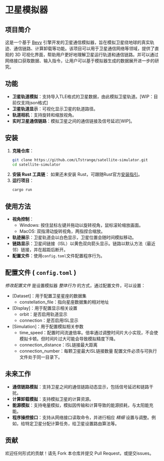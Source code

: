 # 卫星模拟器

## 项目简介
这是一个基于 [Bevy](https://bevyengine.org/) 引擎开发的卫星通信模拟器，旨在模拟卫星绕地球的真实轨迹、通信链路、计算卸载等功能。该项目可以用于卫星通信网络等领域，提供了直观的 3D 可视化界面，帮助用户更好地理解卫星运行轨道和通信链路。并可以通过网络接口获取数据、输入指令，让用户可以基于模拟器生成的数据展开进一步的研究。

## 功能
- **卫星轨道模拟**：支持导入TLE格式的卫星数据，由此模拟卫星轨道。[WIP：目前仅支持json格式]
- **卫星轨道显示**：可视化显示卫星的轨道路径。
- **轨道相机**：支持旋转和缩放视角。
- **实时卫星通信链路**：模拟卫星之间的通信链接及信号延迟[WIP]。

## 安装

1. **克隆仓库**：
   ```bash
   git clone https://github.com/LTstrange/satellite-simulator.git
   cd satellite-simulator
   ```
2. **安装 Rust 工具链**：
   如果还未安装 Rust，可跟随Rust官方[安装指引](https://www.rust-lang.org/tools/install)。
3. **运行项目**：
   ```bash
   cargo run
   ```

## 使用方法

- **视角控制**：
   - Windows: 按住鼠标左键并拖动以旋转视角，鼠标滚轮缩放画面。
   - MacOS: 双指滑动旋转视角，两指捏合缩放。
- **轨迹展示**：卫星轨道会以白色显示，卫星位置会随时间模拟移动。
- **链路显示**：卫星间链接（ISL）以黄色双向箭头显示。链路以默认方法（最近邻）链接，并在超距后断开。
- **配置文件**：使用`config.toml`文件配置程序行为。

## 配置文件 ( `config.toml` )
   *修改配置文件* 是设置模拟器 *整体行为* 的方式，通过配置文件，可以设置：
   - [Dataset]：用于配置卫星星座的数据集
      - constellation_file：指向星座数据集的相对地址
   - [Display]：用于配置显示相关设置
      - orbit：是否启用轨道显示
      - connection：是否启用ISL显示
   - [Simulation]：用于配置模拟相关参数
      - time_speed：配置时间流速倍率。倍率通过调整时间片大小实现，不会使模拟卡顿。但时间片过大可能会导致模拟精度下降。
      - connection_distance：ISL链接最大距离
      - connection_number：每颗卫星最大ISL链接数量
   配置文件必须与可执行文件处于同一目录下。


## 未来工作
- **通信链路模拟**：支持卫星之间的通信链路动态显示，包括信号延迟和链路干扰。
- **计算卸载模拟**：支持模拟卫星的计算资源。
- **能源模拟**：支持电量模拟，模拟因传输和计算导致的能源损耗，与太阳能充能。
- **程序操控接口**：支持从网络接口读取命令，并进行相应 *精细* 设置与调整。例如，给特定卫星分配计算任务，给卫星设置路由算法等。

## 贡献
欢迎任何形式的贡献！请先 Fork 本仓库并提交 Pull Request，或提交issues。
